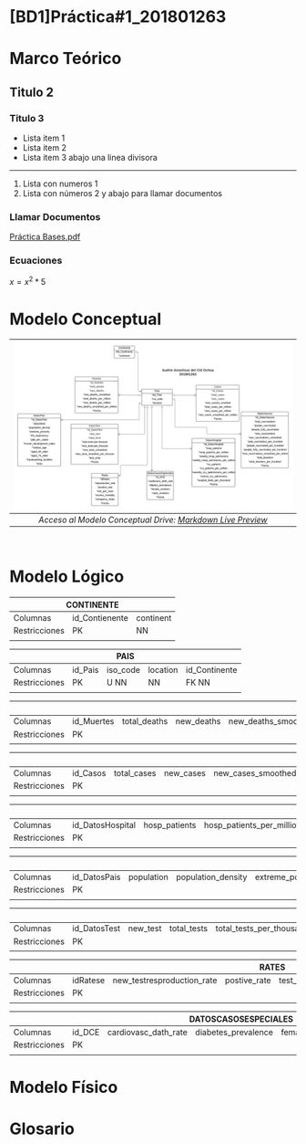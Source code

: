 # [BD1]Práctica#1_201801263

# Marco Teórico

## Titulo 2

### Titulo 3

- Lista item 1
- Lista item 2
- Lista item 3 abajo una linea divisora

---

1. Lista con numeros 1
2. Lista con números 2 y abajo para llamar documentos

### Llamar Documentos

[Práctica Bases.pdf](%5BBD1%5DPra%CC%81ctica#1_201801263%2048a25974ba1b465dbf2db1f991952c2e/Prctica_Bases.pdf)

### Ecuaciones

$x=x^2 *5$

# Modelo Conceptual
|          ![ModeloConceptual.jpeg](./images/Modelo.jpeg)          |
| :----------------------------------------------------------: |
| *Acceso al Modelo Conceptual Drive: [Markdown Live Preview](https://drive.google.com/file/d/1R6zWbpCRwDHAIuTfCu4N7rG1dLmHazNv/view?usp=sharing)* |

<br/>

# Modelo Lógico

<table class="tg">
<thead>
  <tr>
    <th class="tg-c3ow" colspan="3">CONTINENTE</th>
  </tr>
</thead>
<tbody>
  <tr>
    <td class="tg-0pky">Columnas</td>
    <td class="tg-0pky">id_Contienente</td>
    <td class="tg-0lax">continent</td>
  </tr>
  <tr>
    <td class="tg-0pky">Restricciones</td>
    <td class="tg-0pky">PK</td>
    <td class="tg-0lax">NN</td>
  </tr>
  <tr>
    <td class="tg-0pky"></td>
    <td class="tg-0pky"></td>
    <td class="tg-0lax"></td>
  </tr>
</tbody>
</table>

<table class="tg">
<thead>
  <tr>
    <th class="tg-c3ow" colspan="5">PAIS</th>
  </tr>
</thead>
<tbody>
  <tr>
    <td class="tg-0pky">Columnas</td>
    <td class="tg-0pky">id_Pais</td>
    <td class="tg-0lax">iso_code</td>
    <td class="tg-0lax">location</td>
    <td class="tg-0lax">id_Continente</td>
  </tr>
  <tr>
    <td class="tg-0pky">Restricciones</td>
    <td class="tg-0pky">PK</td>
    <td class="tg-0lax"> U NN</td>
    <td class="tg-0lax">NN</td>
    <td class="tg-0lax">FK NN</td>
  </tr>
  <tr>
    <td class="tg-0pky"></td>
    <td class="tg-0pky"></td>
    <td class="tg-0lax"></td>
    <td class="tg-0lax"></td>
    <td class="tg-0lax"></td>
  </tr>
</tbody>
</table>


<table class="tg">
<thead>
  <tr>
    <th class="tg-c3ow" colspan="10">MUERTE</th>
  </tr>
</thead>
<tbody>
  <tr>
    <td class="tg-0pky">Columnas</td>
    <td class="tg-0pky">id_Muertes</td>
    <td class="tg-0pky">total_deaths</td>
    <td class="tg-0pky">new_deaths</td>
    <td class="tg-0pky">new_deaths_smoothed</td>
    <td class="tg-0lax">total_deaths_per_million</td>
    <td class="tg-0pky">new_deaths_per_million</td>
    <td class="tg-0lax">new_deaths_smoothed_per_million</td>
    <td class="tg-0lax">Fecha</td>
    <td class="tg-0lax">id_Pais</td>
  </tr>
  <tr>
    <td class="tg-0pky">Restricciones</td>
    <td class="tg-0pky">PK</td>
    <td class="tg-0pky"></td>
    <td class="tg-0pky"></td>
    <td class="tg-0pky"></td>
    <td class="tg-0lax"></td>
    <td class="tg-0pky"></td>
    <td class="tg-0lax"></td>
    <td class="tg-0lax">NN</td>
    <td class="tg-0lax">FK NN</td>
  </tr>
  <tr>
    <td class="tg-0pky"></td>
    <td class="tg-0pky"></td>
    <td class="tg-0pky"></td>
    <td class="tg-0pky"></td>
    <td class="tg-0pky"></td>
    <td class="tg-0lax"></td>
    <td class="tg-0pky"></td>
    <td class="tg-0lax"></td>
    <td class="tg-0lax"></td>
    <td class="tg-0lax"></td>
  </tr>
</tbody>
</table>

<table class="tg">
<thead>
  <tr>
    <th class="tg-c3ow" colspan="10">CASOS</th>
  </tr>
</thead>
<tbody>
  <tr>
    <td class="tg-0pky">Columnas</td>
    <td class="tg-0pky">id_Casos</td>
    <td class="tg-0pky">total_cases</td>
    <td class="tg-0pky">new_cases</td>
    <td class="tg-0pky">new_cases_smoothed</td>
    <td class="tg-0pky">total_cases_per_million</td>
    <td class="tg-0pky">new_cases_per_million</td>
    <td class="tg-0pky">new_cases_smoothed_per_million</td>
    <td class="tg-0pky">Fecha</td>
    <td class="tg-0pky">id_Pais</td>
  </tr>
  <tr>
    <td class="tg-0pky">Restricciones</td>
    <td class="tg-0pky">PK</td>
    <td class="tg-0pky"></td>
    <td class="tg-0pky"></td>
    <td class="tg-0pky"></td>
    <td class="tg-0pky"></td>
    <td class="tg-0pky"></td>
    <td class="tg-0pky"></td>
    <td class="tg-0pky">NN</td>
    <td class="tg-0pky">FK NN</td>
  </tr>
  <tr>
    <td class="tg-0pky"></td>
    <td class="tg-0pky"></td>
    <td class="tg-0pky"></td>
    <td class="tg-0pky"></td>
    <td class="tg-0pky"></td>
    <td class="tg-0pky"></td>
    <td class="tg-0pky"></td>
    <td class="tg-0pky"></td>
    <td class="tg-0pky"></td>
    <td class="tg-0pky"></td>
  </tr>
</tbody>
</table>


<table class="tg">
<thead>
  <tr>
    <th class="tg-c3ow" colspan="13">DATOSHOSPITAL</th>
  </tr>
</thead>
<tbody>
  <tr>
    <td class="tg-0pky">Columnas</td>
    <td class="tg-0pky">id_DatosHospital</td>
    <td class="tg-0pky">hosp_patients</td>
    <td class="tg-0pky">hosp_patients_per_million</td>
    <td class="tg-0pky">weekly_hosp_admissions</td>
    <td class="tg-0pky">weeekly_hosp_addmissions_per_million</td>
    <td class="tg-0pky">icu_patients</td>
    <td class="tg-0pky">icu_patients_per_million</td>
    <td class="tg-0pky">weekly_icu_addmissions_per_million</td>
    <td class="tg-0pky">weekly_icu_addmisions</td>
    <td class="tg-0lax">hospital_beds_per_thousand</td>
    <td class="tg-0lax">Fecha</td>
    <td class="tg-0lax">id_Pais</td>
  </tr>
  <tr>
    <td class="tg-0pky">Restricciones</td>
    <td class="tg-0pky">PK</td>
    <td class="tg-0pky"></td>
    <td class="tg-0pky"></td>
    <td class="tg-0pky"></td>
    <td class="tg-0pky"></td>
    <td class="tg-0pky"></td>
    <td class="tg-0pky"></td>
    <td class="tg-0pky"></td>
    <td class="tg-0pky"></td>
    <td class="tg-0lax"></td>
    <td class="tg-0lax">NN</td>
    <td class="tg-0lax">FK NN</td>
  </tr>
  <tr>
    <td class="tg-0pky"></td>
    <td class="tg-0pky"></td>
    <td class="tg-0pky"></td>
    <td class="tg-0pky"></td>
    <td class="tg-0pky"></td>
    <td class="tg-0pky"></td>
    <td class="tg-0pky"></td>
    <td class="tg-0pky"></td>
    <td class="tg-0pky"></td>
    <td class="tg-0pky"></td>
    <td class="tg-0lax"></td>
    <td class="tg-0lax"></td>
    <td class="tg-0lax"></td>
  </tr>
</tbody>
</table>



<table class="tg">
<thead>
  <tr>
    <th class="tg-c3ow" colspan="13">DATOSPAIS</th>
    <th class="tg-0lax"></th>
  </tr>
</thead>
<tbody>
  <tr>
    <td class="tg-0pky">Columnas</td>
    <td class="tg-0pky">id_DatosPais</td>
    <td class="tg-0pky">population</td>
    <td class="tg-0pky">population_density</td>
    <td class="tg-0pky">extreme_poverty</td>
    <td class="tg-0pky">life_expectancy</td>
    <td class="tg-0pky">gdp_per_capita</td>
    <td class="tg-0pky">human_development_index</td>
    <td class="tg-0pky">median_age</td>
    <td class="tg-0pky">aged_65_older</td>
    <td class="tg-0lax">age_70_older</td>
    <td class="tg-0lax">handwashing_facilities</td>
    <td class="tg-0lax">Anio</td>
    <td class="tg-0lax">id_Pais</td>
  </tr>
  <tr>
    <td class="tg-0pky">Restricciones</td>
    <td class="tg-0pky">PK</td>
    <td class="tg-0pky"></td>
    <td class="tg-0pky"></td>
    <td class="tg-0pky"></td>
    <td class="tg-0pky"></td>
    <td class="tg-0pky"></td>
    <td class="tg-0pky"></td>
    <td class="tg-0pky"></td>
    <td class="tg-0pky"></td>
    <td class="tg-0lax"></td>
    <td class="tg-0lax"></td>
    <td class="tg-0lax">NN</td>
    <td class="tg-0lax">FK NN</td>
  </tr>
  <tr>
    <td class="tg-0pky"></td>
    <td class="tg-0pky"></td>
    <td class="tg-0pky"></td>
    <td class="tg-0pky"></td>
    <td class="tg-0pky"></td>
    <td class="tg-0pky"></td>
    <td class="tg-0pky"></td>
    <td class="tg-0pky"></td>
    <td class="tg-0pky"></td>
    <td class="tg-0pky"></td>
    <td class="tg-0lax"></td>
    <td class="tg-0lax"></td>
    <td class="tg-0lax"></td>
    <td class="tg-0lax"></td>
  </tr>
</tbody>
</table>

<table class="tg">
<thead>
  <tr>
    <th class="tg-c3ow" colspan="11">DATOSTEST</th>
  </tr>
</thead>
<tbody>
  <tr>
    <td class="tg-0pky">Columnas</td>
    <td class="tg-0pky">id_DatosTest</td>
    <td class="tg-0pky">new_test</td>
    <td class="tg-0pky">total_tests</td>
    <td class="tg-0pky">total_tests_per_thousan</td>
    <td class="tg-0pky">new_tests_per_thousan</td>
    <td class="tg-0pky">new_tests_smoothed</td>
    <td class="tg-0pky">new_tests_smmothed_per_thousan</td>
    <td class="tg-0pky">test_units</td>
    <td class="tg-0pky">Fecha</td>
    <td class="tg-0lax">id_Pais</td>
  </tr>
  <tr>
    <td class="tg-0pky">Restricciones</td>
    <td class="tg-0pky">PK</td>
    <td class="tg-0pky"></td>
    <td class="tg-0pky"></td>
    <td class="tg-0pky"></td>
    <td class="tg-0pky"></td>
    <td class="tg-0pky"></td>
    <td class="tg-0pky"></td>
    <td class="tg-0pky"></td>
    <td class="tg-0pky">NN</td>
    <td class="tg-0lax">FK NN</td>
  </tr>
  <tr>
    <td class="tg-0pky"></td>
    <td class="tg-0pky"></td>
    <td class="tg-0pky"></td>
    <td class="tg-0pky"></td>
    <td class="tg-0pky"></td>
    <td class="tg-0pky"></td>
    <td class="tg-0pky"></td>
    <td class="tg-0pky"></td>
    <td class="tg-0pky"></td>
    <td class="tg-0pky"></td>
    <td class="tg-0lax"></td>
  </tr>
</tbody>
</table>


<table class="tg">
<thead>
  <tr>
    <th class="tg-c3ow" colspan="9">RATES</th>
  </tr>
</thead>
<tbody>
  <tr>
    <td class="tg-0pky">Columnas</td>
    <td class="tg-0pky">idRatese</td>
    <td class="tg-0pky">new_testresproduction_rate</td>
    <td class="tg-0pky">postive_rate</td>
    <td class="tg-0pky">test_per_case</td>
    <td class="tg-0pky">excess_morality</td>
    <td class="tg-0pky">strigency_index</td>
    <td class="tg-0pky">Fecha</td>
    <td class="tg-0lax">id_Pais</td>
  </tr>
  <tr>
    <td class="tg-0pky">Restricciones</td>
    <td class="tg-0pky">PK</td>
    <td class="tg-0pky"></td>
    <td class="tg-0pky"></td>
    <td class="tg-0pky"></td>
    <td class="tg-0pky"></td>
    <td class="tg-0pky"></td>
    <td class="tg-0pky">NN</td>
    <td class="tg-0lax">FK NN</td>
  </tr>
  <tr>
    <td class="tg-0pky"></td>
    <td class="tg-0pky"></td>
    <td class="tg-0pky"></td>
    <td class="tg-0pky"></td>
    <td class="tg-0pky"></td>
    <td class="tg-0pky"></td>
    <td class="tg-0pky"></td>
    <td class="tg-0pky"></td>
    <td class="tg-0lax"></td>
  </tr>
</tbody>
</table>

<table class="tg">
<thead>
  <tr>
    <th class="tg-c3ow" colspan="8">DATOSCASOSESPECIALES</th>
  </tr>
</thead>
<tbody>
  <tr>
    <td class="tg-0pky">Columnas</td>
    <td class="tg-0pky">id_DCE</td>
    <td class="tg-0pky">cardiovasc_dath_rate</td>
    <td class="tg-0pky">diabetes_prevalence</td>
    <td class="tg-0pky">female_smokers</td>
    <td class="tg-0pky">male_smokers</td>
    <td class="tg-0pky">Fecha</td>
    <td class="tg-0lax">id_Pais</td>
  </tr>
  <tr>
    <td class="tg-0pky">Restricciones</td>
    <td class="tg-0pky">PK</td>
    <td class="tg-0pky"></td>
    <td class="tg-0pky"></td>
    <td class="tg-0pky"></td>
    <td class="tg-0pky"></td>
    <td class="tg-0pky">NN</td>
    <td class="tg-0lax">FK NN</td>
  </tr>
  <tr>
    <td class="tg-0pky"></td>
    <td class="tg-0pky"></td>
    <td class="tg-0pky"></td>
    <td class="tg-0pky"></td>
    <td class="tg-0pky"></td>
    <td class="tg-0pky"></td>
    <td class="tg-0pky"></td>
    <td class="tg-0lax"></td>
  </tr>
</tbody>
</table>

# Modelo Físico

# Glosario